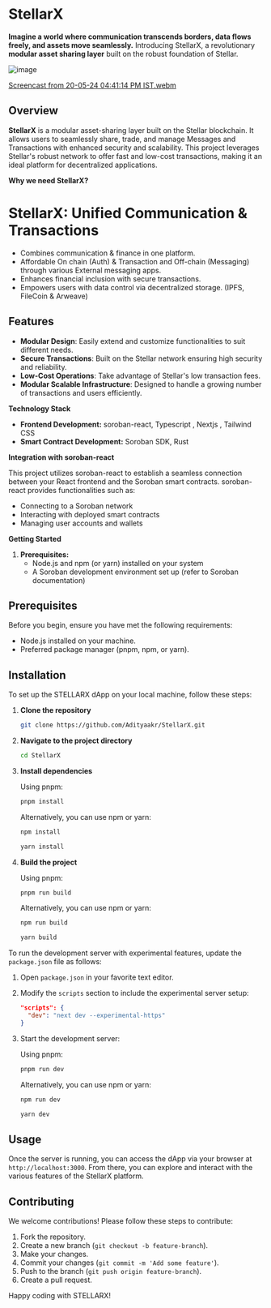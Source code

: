 # StellarX

**Imagine a world where communication transcends borders, data flows freely, and assets move seamlessly.** Introducing StellarX, a revolutionary **modular asset sharing layer** built on the robust foundation of Stellar. 

![image](https://github.com/Adityaakr/StellarX/assets/128833380/a6cbc2b7-de0d-454a-8051-e1175f789920)


[Screencast from 20-05-24 04:41:14 PM IST.webm](https://github.com/Adityaakr/StellarX/assets/128833380/354bd265-fd16-4917-97d0-5c05146941dd)


## Overview

**StellarX** is a modular asset-sharing layer built on the Stellar blockchain. It allows users to seamlessly share, trade, and manage Messages and Transactions with enhanced security and scalability. This project leverages Stellar's robust network to offer fast and low-cost transactions, making it an ideal platform for decentralized applications.

**Why we need StellarX?**

# StellarX: Unified Communication & Transactions

- Combines communication & finance in one platform.
- Affordable On chain (Auth) & Transaction and Off-chain (Messaging) through various External messaging apps.
- Enhances financial inclusion with secure transactions.
- Empowers users with data control via decentralized storage. (IPFS, FileCoin & Arweave)


## Features

- **Modular Design**: Easily extend and customize functionalities to suit different needs.
- **Secure Transactions**: Built on the Stellar network ensuring high security and reliability.
- **Low-Cost Operations**: Take advantage of Stellar's low transaction fees.
- **Modular Scalable Infrastructure**: Designed to handle a growing number of transactions and users efficiently.

**Technology Stack**

* **Frontend Development:** soroban-react, Typescript , Nextjs , Tailwind CSS
* **Smart Contract Development:** Soroban SDK, Rust

**Integration with soroban-react**

This project utilizes soroban-react to establish a seamless connection between your React frontend and the Soroban smart contracts. soroban-react provides functionalities such as:

* Connecting to a Soroban network
* Interacting with deployed smart contracts
* Managing user accounts and wallets

**Getting Started**

1. **Prerequisites:**
    * Node.js and npm (or yarn) installed on your system
    * A Soroban development environment set up (refer to Soroban documentation)

## Prerequisites

Before you begin, ensure you have met the following requirements:
- Node.js installed on your machine.
- Preferred package manager (pnpm, npm, or yarn).

## Installation

To set up the STELLARX dApp on your local machine, follow these steps:

1. **Clone the repository**

    ```bash
    git clone https://github.com/Adityaakr/StellarX.git
    ```

2. **Navigate to the project directory**

    ```bash
    cd StellarX
    ```

3. **Install dependencies**

    Using pnpm:

    ```bash
    pnpm install
    ```

    Alternatively, you can use npm or yarn:

    ```bash
    npm install
    ```

    ```bash
    yarn install
    ```

4. **Build the project**

    Using pnpm:

    ```bash
    pnpm run build
    ```

    Alternatively, you can use npm or yarn:

    ```bash
    npm run build
    ```

    ```bash
    yarn build
    ```
    
To run the development server with experimental features, update the `package.json` file as follows:

1. Open `package.json` in your favorite text editor.
2. Modify the `scripts` section to include the experimental server setup:

    ```json
    "scripts": {
      "dev": "next dev --experimental-https"
    }
    ```

3. Start the development server:

    Using pnpm:

    ```bash
    pnpm run dev
    ```

    Alternatively, you can use npm or yarn:

    ```bash
    npm run dev
    ```

    ```bash
    yarn dev
    ```

## Usage

Once the server is running, you can access the dApp via your browser at `http://localhost:3000`. From there, you can explore and interact with the various features of the StellarX platform.

## Contributing

We welcome contributions! Please follow these steps to contribute:

1. Fork the repository.
2. Create a new branch (`git checkout -b feature-branch`).
3. Make your changes.
4. Commit your changes (`git commit -m 'Add some feature'`).
5. Push to the branch (`git push origin feature-branch`).
6. Create a pull request.

Happy coding with STELLARX!
